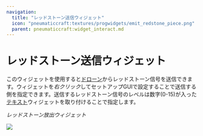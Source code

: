 ```yaml
---
navigation:
  title: "レッドストーン送信ウィジェット"
  icon: "pneumaticcraft:textures/progwidgets/emit_redstone_piece.png"
  parent: pneumaticcraft:widget_interact.md
---
```


# レッドストーン送信ウィジェット

このウィジェットを使用すると[ドローン](../drone.md)から<Color hex="#f00">レッドストーン信号</Color>を送信できます。ウィジェットを*右クリック*してセットアップGUIで設定することで送信する側を指定できます。送信するレッドストーン信号のレベルは数字(0-15)が入った[テキスト](./text.md)ウィジェットを取り付けることで指定します。

*レッドストーン放出ウィジェット*

![](emit_redstone_piece.png)

